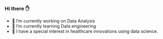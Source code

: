 

### Hi there :raised_hand:

- 🔭 I’m currently working on Data Analysis
- 🌱 I’m currently learning Data engineering
- :dna: I have a special interest in healthcare innovations using data science. 

